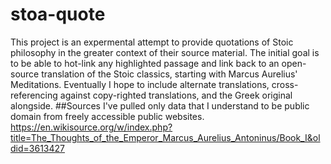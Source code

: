 # stoa-quote
This project is an expermental attempt to provide quotations of Stoic philosophy in the greater context of their source
material. The initial goal is to be able to hot-link any highlighted passage and link back to an open-source translation
of the Stoic classics, starting with Marcus Aurelius' Meditations. Eventually I hope to include alternate translations,
cross-referencing against copy-righted translations, and the Greek original alongside.
##Sources
I've pulled only data that I understand to be public domain from freely accessible public websites.
https://en.wikisource.org/w/index.php?title=The_Thoughts_of_the_Emperor_Marcus_Aurelius_Antoninus/Book_I&oldid=3613427
